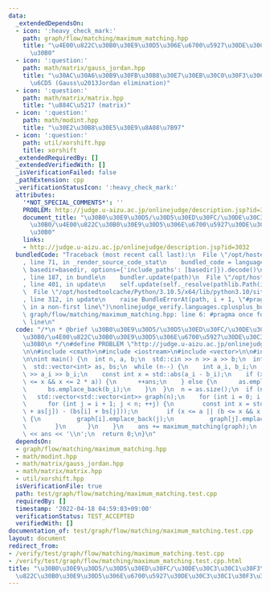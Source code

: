 ```yaml
---
data:
  _extendedDependsOn:
  - icon: ':heavy_check_mark:'
    path: graph/flow/matching/maximum_matching.hpp
    title: "\u4E00\u822C\u30B0\u30E9\u30D5\u306E\u6700\u5927\u30DE\u30C3\u30C1\u30F3\
      \u30B0"
  - icon: ':question:'
    path: math/matrix/gauss_jordan.hpp
    title: "\u30AC\u30A6\u30B9\u30FB\u30B8\u30E7\u30EB\u30C0\u30F3\u306E\u6D88\u53BB\
      \u6CD5 (Gauss\u2013Jordan elimination)"
  - icon: ':question:'
    path: math/matrix/matrix.hpp
    title: "\u884C\u5217 (matrix)"
  - icon: ':question:'
    path: math/modint.hpp
    title: "\u30E2\u30B8\u30E5\u30E9\u8A08\u7B97"
  - icon: ':question:'
    path: util/xorshift.hpp
    title: xorshift
  _extendedRequiredBy: []
  _extendedVerifiedWith: []
  _isVerificationFailed: false
  _pathExtension: cpp
  _verificationStatusIcon: ':heavy_check_mark:'
  attributes:
    '*NOT_SPECIAL_COMMENTS*': ''
    PROBLEM: http://judge.u-aizu.ac.jp/onlinejudge/description.jsp?id=3032
    document_title: "\u30B0\u30E9\u30D5/\u30D5\u30ED\u30FC/\u30DE\u30C3\u30C1\u30F3\
      \u30B0/\u4E00\u822C\u30B0\u30E9\u30D5\u306E\u6700\u5927\u30DE\u30C3\u30C1\u30F3\
      \u30B0"
    links:
    - http://judge.u-aizu.ac.jp/onlinejudge/description.jsp?id=3032
  bundledCode: "Traceback (most recent call last):\n  File \"/opt/hostedtoolcache/Python/3.10.5/x64/lib/python3.10/site-packages/onlinejudge_verify/documentation/build.py\"\
    , line 71, in _render_source_code_stat\n    bundled_code = language.bundle(stat.path,\
    \ basedir=basedir, options={'include_paths': [basedir]}).decode()\n  File \"/opt/hostedtoolcache/Python/3.10.5/x64/lib/python3.10/site-packages/onlinejudge_verify/languages/cplusplus.py\"\
    , line 187, in bundle\n    bundler.update(path)\n  File \"/opt/hostedtoolcache/Python/3.10.5/x64/lib/python3.10/site-packages/onlinejudge_verify/languages/cplusplus_bundle.py\"\
    , line 401, in update\n    self.update(self._resolve(pathlib.Path(included), included_from=path))\n\
    \  File \"/opt/hostedtoolcache/Python/3.10.5/x64/lib/python3.10/site-packages/onlinejudge_verify/languages/cplusplus_bundle.py\"\
    , line 312, in update\n    raise BundleErrorAt(path, i + 1, \"#pragma once found\
    \ in a non-first line\")\nonlinejudge_verify.languages.cplusplus_bundle.BundleErrorAt:\
    \ graph/flow/matching/maximum_matching.hpp: line 6: #pragma once found in a non-first\
    \ line\n"
  code: "/*\n * @brief \u30B0\u30E9\u30D5/\u30D5\u30ED\u30FC/\u30DE\u30C3\u30C1\u30F3\
    \u30B0/\u4E00\u822C\u30B0\u30E9\u30D5\u306E\u6700\u5927\u30DE\u30C3\u30C1\u30F3\
    \u30B0\n */\n#define PROBLEM \"http://judge.u-aizu.ac.jp/onlinejudge/description.jsp?id=3032\"\
    \n\n#include <cmath>\n#include <iostream>\n#include <vector>\n\n#include \"../../../../graph/flow/matching/maximum_matching.hpp\"\
    \n\nint main() {\n  int n, a, b;\n  std::cin >> n >> a >> b;\n  int ans = 0;\n\
    \  std::vector<int> as, bs;\n  while (n--) {\n    int a_i, b_i;\n    std::cin\
    \ >> a_i >> b_i;\n    const int x = std::abs(a_i - b_i);\n    if (x <= a || (b\
    \ <= x && x <= 2 * a)) {\n      ++ans;\n    } else {\n      as.emplace_back(a_i);\n\
    \      bs.emplace_back(b_i);\n    }\n  }\n  n = as.size();\n  if (n > 0) {\n \
    \   std::vector<std::vector<int>> graph(n);\n    for (int i = 0; i < n; ++i) {\n\
    \      for (int j = i + 1; j < n; ++j) {\n        const int x = std::abs((as[i]\
    \ + as[j]) - (bs[i] + bs[j]));\n        if (x <= a || (b <= x && x <= 2 * a))\
    \ {\n          graph[i].emplace_back(j);\n          graph[j].emplace_back(i);\n\
    \        }\n      }\n    }\n    ans += maximum_matching(graph);\n  }\n  std::cout\
    \ << ans << '\\n';\n  return 0;\n}\n"
  dependsOn:
  - graph/flow/matching/maximum_matching.hpp
  - math/modint.hpp
  - math/matrix/gauss_jordan.hpp
  - math/matrix/matrix.hpp
  - util/xorshift.hpp
  isVerificationFile: true
  path: test/graph/flow/matching/maximum_matching.test.cpp
  requiredBy: []
  timestamp: '2022-04-18 04:59:03+09:00'
  verificationStatus: TEST_ACCEPTED
  verifiedWith: []
documentation_of: test/graph/flow/matching/maximum_matching.test.cpp
layout: document
redirect_from:
- /verify/test/graph/flow/matching/maximum_matching.test.cpp
- /verify/test/graph/flow/matching/maximum_matching.test.cpp.html
title: "\u30B0\u30E9\u30D5/\u30D5\u30ED\u30FC/\u30DE\u30C3\u30C1\u30F3\u30B0/\u4E00\
  \u822C\u30B0\u30E9\u30D5\u306E\u6700\u5927\u30DE\u30C3\u30C1\u30F3\u30B0"
---
```

